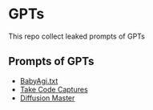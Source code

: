 # GPTs
This repo collect leaked prompts of GPTs

## Prompts of GPTs
- [BabyAgi.txt](./BabyAgi.txt.md)
- [Take Code Captures](./Take%20Code%20Captures.md)
- [Diffusion Master](./Diffusion%20Master.md)
